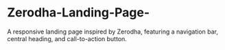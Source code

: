 # Zerodha-Landing-Page-
A responsive landing page inspired by Zerodha, featuring a navigation bar, central heading, and call-to-action button.
